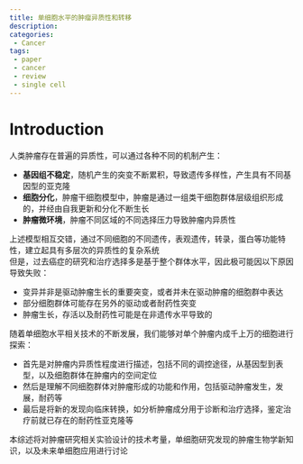 ```yaml
---
title: 单细胞水平的肿瘤异质性和转移
description: 
categories:
 - Cancer
tags:
 - paper
 - cancer
 - review
 - single cell
---
```


# Introduction
人类肿瘤存在普遍的异质性，可以通过各种不同的机制产生：  
* **基因组不稳定**，随机产生的突变不断累积，导致遗传多样性，产生具有不同基因型的亚克隆  
* **细胞分化**，肿瘤干细胞模型中，肿瘤是通过一组类干细胞群体层级组织形成的，并经由自我更新和分化不断生长  
* **肿瘤微环境**，肿瘤不同区域的不同选择压力导致肿瘤内异质性  

上述模型相互交错，通过不同细胞的不同遗传，表观遗传，转录，蛋白等功能特性，建立起具有多层次的异质性的复杂系统  
但是，过去癌症的研究和治疗选择多是基于整个群体水平，因此极可能因以下原因导致失败：  
* 变异并非是驱动肿瘤生长的重要突变，或者并未在驱动肿瘤的细胞群中表达  
* 部分细胞群体可能存在另外的驱动或者耐药性突变  
* 肿瘤生长，存活以及耐药性可能是在非遗传水平导致的  

随着单细胞水平相关技术的不断发展，我们能够对单个肿瘤内成千上万的细胞进行探索：  
* 首先是对肿瘤内异质性程度进行描述，包括不同的调控途径，从基因型到表型，以及细胞群体在肿瘤内的空间定位  
* 然后是理解不同细胞群体对肿瘤形成的功能和作用，包括驱动肿瘤发生，发展，耐药等  
* 最后是将新的发现向临床转换，如分析肿瘤成分用于诊断和治疗选择，鉴定治疗前就已存在的耐药性亚克隆等  

本综述将对肿瘤研究相关实验设计的技术考量，单细胞研究发现的肿瘤生物学新知识，以及未来单细胞应用进行讨论  
  
# 
